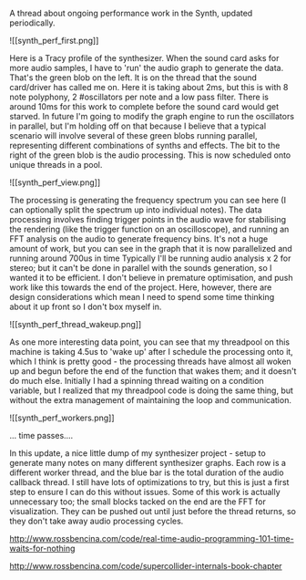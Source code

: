 A thread about ongoing performance work in the Synth, updated periodically.

![[synth_perf_first.png]]

Here is a Tracy profile of the synthesizer.  When the sound card asks for more audio samples, I have to 'run' the audio graph to generate the data.  That's the green blob on the left.  It is on the thread that the sound card/driver has called me on.  Here it is taking about 2ms, but this is with 8 note polyphony, 2 #oscillators per note and a low pass filter.  There is around 10ms for this work to complete before the sound card would get starved.  In future I'm going to modify the graph engine to run the oscillators in parallel, but I'm holding off on that because I believe that a typical scenario will involve several of these green blobs running parallel, representing different combinations of synths and effects.  The bit to the right of the green blob is the audio processing.  This is now scheduled onto unique threads in a pool.

![[synth_perf_view.png]]

The processing is generating the frequency spectrum you can see here (I can optionally split the spectrum up into individual notes).
The data processing involves finding trigger points in the audio wave for stabilising the rendering (like the trigger function on an oscilloscope), and running an FFT analysis on the audio to generate frequency bins.
It's not a huge amount of work, but you can see in the graph that it is now parallelized and running around 700us in time
Typically I'll be running audio analysis x 2 for stereo; but it can't be done in parallel with the sounds generation, so I wanted it to be efficient.
I don't believe in premature optimisation, and push work like this towards the end of the project. Here, however, there are design considerations which mean I need to spend some time thinking about it up front so I don't box myself in.

![[synth_perf_thread_wakeup.png]]

As one more interesting data point, you can see that my threadpool on this machine is taking 4.5us to 'wake up' after I schedule the processing onto it, which I think is pretty good - the processing threads have almost all woken up and begun before the end of the function that wakes them; and it doesn't do much else.
Initially I had a spinning thread waiting on a condition variable, but I realized that my threadpool code is doing the same thing, but without the extra management of maintaining the loop and communication.

![[synth_perf_workers.png]]

... time passes....

In this update, a nice little dump of my synthesizer project - setup to generate many notes on many different synthesizer graphs.  Each row is a different worker thread, and the blue bar is the total duration of the audio callback thread.  I still have lots of optimizations to try, but this is just a first step to ensure I can do this without issues.
Some of this work is actually unnecessary too; the small blocks tacked on the end are the FFT for visualization.  They can be pushed out until just before the thread returns, so they don't take away audio processing cycles. 

http://www.rossbencina.com/code/real-time-audio-programming-101-time-waits-for-nothing

http://www.rossbencina.com/code/supercollider-internals-book-chapter

<div class="ui section divider"></div>
<section id="socialMediaLinks"></section>
<div class="ui section divider"></div>
<div id="disqus_thread"></div>

